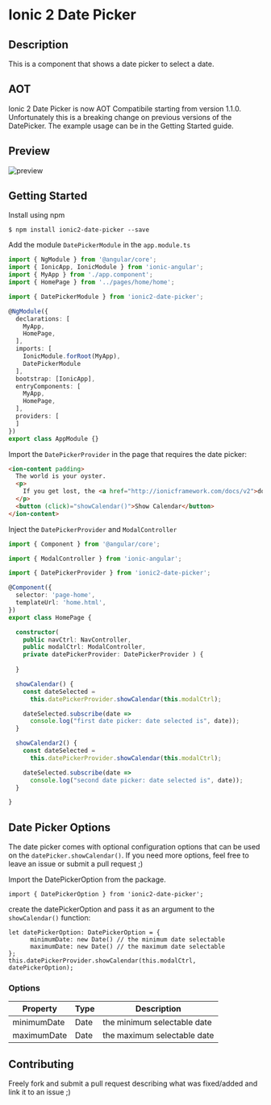 # Ionic 2 Date Picker

## Description
This is a component that shows a date picker to select a date.

## AOT
Ionic 2 Date Picker is now AOT Compatibile starting from version 1.1.0. Unfortunately this is a breaking change on previous versions of the DatePicker. The example usage can be in the Getting Started guide. 

## Preview
![preview](https://github.com/shangyilim/ionic2-date-picker/blob/master/date-picker.PNG?raw=true)
## Getting Started
Install using npm

`$ npm install ionic2-date-picker --save`

Add the module `DatePickerModule` in the `app.module.ts`
```typescript
import { NgModule } from '@angular/core';
import { IonicApp, IonicModule } from 'ionic-angular';
import { MyApp } from './app.component';
import { HomePage } from '../pages/home/home';

import { DatePickerModule } from 'ionic2-date-picker';

@NgModule({
  declarations: [
    MyApp,
    HomePage,
  ],
  imports: [
    IonicModule.forRoot(MyApp),
    DatePickerModule
  ],
  bootstrap: [IonicApp],
  entryComponents: [
    MyApp,
    HomePage,
  ],
  providers: [
  ]
})
export class AppModule {}
```

Import the `DatePickerProvider` in the page that requires the date picker:
```html
<ion-content padding>
  The world is your oyster.
  <p>
    If you get lost, the <a href="http://ionicframework.com/docs/v2">docs</a> will be your guide.
  </p>
  <button (click)="showCalendar()">Show Calendar</button>
</ion-content>
```

Inject the `DatePickerProvider` and  `ModalController` 
```typescript
import { Component } from '@angular/core';

import { ModalController } from 'ionic-angular';

import { DatePickerProvider } from 'ionic2-date-picker';

@Component({
  selector: 'page-home',
  templateUrl: 'home.html',
})
export class HomePage {

  constructor(
    public navCtrl: NavController,
    public modalCtrl: ModalController,
    private datePickerProvider: DatePickerProvider ) {
    
  }

  showCalendar() {
    const dateSelected = 
      this.datePickerProvider.showCalendar(this.modalCtrl);

    dateSelected.subscribe(date => 
      console.log("first date picker: date selected is", date));
  }

  showCalendar2() {
    const dateSelected = 
      this.datePickerProvider.showCalendar(this.modalCtrl);

    dateSelected.subscribe(date => 
      console.log("second date picker: date selected is", date));
  }

}

```

## Date Picker Options
The date picker comes with optional configuration options that can be used on the `datePicker.showCalendar()`.
If you need more options, feel free to leave an issue or submit a pull request ;)

Import the DatePickerOption from the package.
```
import { DatePickerOption } from 'ionic2-date-picker';
```

create the datePickerOption and pass it as an argument to the `showCalendar()` function:
```
let datePickerOption: DatePickerOption = {
      minimumDate: new Date() // the minimum date selectable
      maximumDate: new Date() // the maximum date selectable
}; 
this.datePickerProvider.showCalendar(this.modalCtrl, datePickerOption);

```
### Options
| Property      | Type | Description  |
| ------------- |------| -------------|
| minimumDate   | Date | the minimum selectable date |
| maximumDate   | Date | the maximum selectable date |

## Contributing
Freely fork and submit a pull request describing what was fixed/added and link it to an issue ;)

